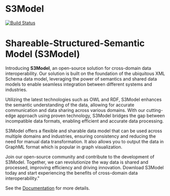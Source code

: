 # S3Model

[![Build Status](https://travis-ci.com/twcook/S3Model.svg?branch=master)](https://travis-ci.com/twcook/S3Model)

Shareable-Structured-Semantic Model (S3Model)
=============================================

Introducing **S3Model**, an open-source solution for cross-domain data interoperability. Our solution is built on the foundation of the ubiquitous XML Schema data model, leveraging the power of semantics and shared data models to enable seamless integration between different systems and industries.

Utilizing the latest technologies such as OWL and RDF, S3Model enhances the semantic understanding of the data, allowing for accurate communication and data sharing across various domains. With our cutting-edge approach using proven technology, S3Model bridges the gap between incompatible data formats, enabling efficient and accurate data processing.

S3Model offers a flexible and sharable data model that can be used across multiple domains and industries, ensuring consistency and reducing the need for manual data transformation. It also allows you to output the data in GraphML format which is popular in graph visualization.

Join our open-source community and contribute to the development of S3Model. Together, we can revolutionize the way data is shared and processed, improving efficiency and driving innovation. Download S3Model today and start experiencing the benefits of cross-domain data interoperability."

See the [Documentation]('https://s3model.com') for more details.

